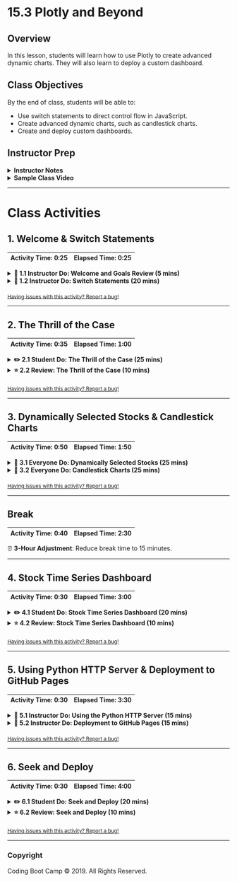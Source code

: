 # 15.3 Plotly and Beyond

## Overview

In this lesson, students will learn how to use Plotly to create advanced dynamic charts. They will also learn to deploy a custom dashboard.

## Class Objectives

By the end of class, students will be able to:

* Use switch statements to direct control flow in JavaScript.
* Create advanced dynamic charts, such as candlestick charts.
* Create and deploy custom dashboards.

## Instructor Prep

<details>
  <summary><strong>Instructor Notes</strong></summary>

* You may find that this lesson falls on a weekday due to a holiday shifting the course schedule. In this case, we have provided notes within the LP that will allow you to **easily adjust the length of the lesson to fit into a weekday class**.

  * Be on the lookout for a ⏰**3-Hour Adjustment** note at the top of activities in this Lesson Plan. If this class is being taught on a weekday, please utilize the directions found in the note. Keep in mind that breaks will be reduced from 40 minutes to the typical 15 minutes for a weekday class as well.

  * Shortening these activities could potentially limit the students' ability to finish them, so please remind them to utilize office hours to clear up any questions they may have.

* Please reference our [Student FAQ](../../../05-Instructor-Resources/README.md#unit-15-interactive-visualizations-and-dashboards) for answers to questions frequently asked by students of this program. If you have any recommendations for additional questions, feel free to log an issue or a pull request with your desired additions.

* In today's class, students will learn how to use switch statements, create advanced time series charts, and deploy Plotly dashboards on the web.

* As in previous classes this week, they will continue to fortify their JavaScript skills as they work with switch statements and API calls. Continue to focus on helping students with these generalizable skills.

</details>

<details>
  <summary><strong>Sample Class Video</strong></summary>

* To view an example class lecture visit (Note video may not reflect latest lesson plan): [Class Video](https://codingbootcamp.hosted.panopto.com/Panopto/Pages/Viewer.aspx?id=9e526bbc-9906-44f7-8adc-aa5b003ed02b)

</details>

- - -

# Class Activities

## 1. Welcome & Switch Statements

| Activity Time:       0:25 |  Elapsed Time:      0:25  |
|---------------------------|---------------------------|

<details>
  <summary><strong>📣 1.1 Instructor Do: Welcome and Goals Review (5 mins)</strong></summary>

* Welcome students to class. Reassure them that JavaScript will become easier with practice, and that this class will give them a lot of opportunities to do just that.

* Open the [slideshow](https://docs.google.com/presentation/d/1B3QouokhC6x4DIvhuzBG7jiUExolgjFRQwWkcdGUBAQ) and review today's goals:

  * Use switch statements.

  * Use Plotly to create dynamic charts.

  * Create time series analysis visualizations.

  * Create and deploy custom dashboards.

</details>

<details>
  <summary><strong>📣 1.2 Instructor Do: Switch Statements (20 mins)</strong></summary>

* ⏰**3-Hour Adjustment**: Reduce activity time to 15 minutes.

* **Files:**

  * [index.html](Activities/01-Ins_Switch/Solved/index.html)

  * [script.js](Activities/01-Ins_Switch/Solved/script.js)

  * [script2.js](Activities/01-Ins_Switch/Solved/script2.js)

* Remind students that, in previous lessons, we have used `if/else/elseif` statements to perform actions based on binary conditions.

* Explain that the switch statement offers a way to deal with multiple conditions. Open `script.js` and go over the code:

  ```js
  function chooseFriend(friend) {
      switch(friend) {
        case "Mickey":
          console.log("I am a very famous mouse!");
          break;
        case "Donald":
          console.log("I am a very famous duck!");
          break;
        case "Goofy":
          console.log("I am a very famous dog!");
          break;
        default:
          console.log("Did you forget to choose a friend?");
      }
  }
  ```

  * In this case, the switch statement is wrapped inside a function.

  * The keyword `switch` takes an argument and is followed by a code block enclosed in curly braces. Its argument here is `friend`.

  * The `case` clauses here account for three possibilities: that the `friend` is one of Mickey, Donald, and Goofy.

  * There is also a `default` clause. If the argument is not accounted for by the `case` clauses, the default executes.

  * The `break` keyword signifies a stop of code execution and exit out of the code block.

    * For example, if `"Mickey"` is passed on as the argument to the `chooseFriend()` function, "I am a very famous mouse!" is printed to the console. Instead of printing the next statement, JavaScript exits the current code block.

    * Without `break`, the next line of executable code will be executed.

* To illustrate this point about `break`, comment out the first occurrence of the `break` keyword in `script.js` and refresh the browser: "I am a very famous mouse!" and "I am a very famous duck!" should now print to the console.

* Explain that while the switch statement does not exist in Python, other languages such as JavaScript and SQL do have it.

* Before moving on, summarize the main points of the demo:

  * The switch statement allows a more elegant way to create conditions than does the if/else statement.

  * `switch` takes an argument, and `case` clauses determine what to do.

  * `break` exits the code block.

* Next, explain that switch statements can be used to assign data to a variable, which is then used outside of the switch statement. Open `switch2.js` and go over the code:

  ```javascript
  function chooseFriend(friend) {
    var message = "";
    switch(friend) {
      case "Mickey":
        message = "I am a very famous mouse!";
        break;
      case "Donald":
        message = "I am a very famous duck!";
        break;
      case "Goofy":
        message = "I am a very famous dog!";
        break;
      default:
        message = "Did you forget to choose a friend?";
    }
    console.log(message);
  }
  ```

* Answer any questions before moving on.

</details>

<sub>[Having issues with this activity? Report a bug!](https://form.jotform.com/93104673884161?activityTitle=1.%20Switch%20Statements&lessonTitle=Plotly%20and%20Beyond&lessonNumber=15.3)</sub>

- - -

## 2. The Thrill of the Case

| Activity Time:       0:35 |  Elapsed Time:      1:00  |
|---------------------------|---------------------------|

<details>
  <summary><strong>✏️ 2.1 Student Do: The Thrill of the Case (25 mins)</strong></summary>

* ⏰**3-Hour Adjustment**: Reduce activity time to 20 minutes.

In this activity, students will work with switch statements.

* **File:** [02-Stu_Switch/Unsolved](Activities/02-Stu_Switch/Unsolved)

* **Instructions:** [README.md](Activities/02-Stu_Switch/README.md)

* **Option A:** [switch.js](Activities/02-Stu_Switch/Unsolved/switch.js)

* **Option B:** [plot.js](Activities/02-Stu_Switch/Unsolved/plots.js)

</details>

<details>
  <summary><strong>⭐ 2.2 Review: The Thrill of the Case (10 mins)</strong></summary>

* **File:** [Activities/02-Stu_Switch/Solved](Activities/02-Stu_Switch/Solved)

* Open `switch.js` and explain the solution to the first part of the activity.

  ```js
  function chooseLetter(letter) {
      switch(letter) {
        case "A":
          console.log(1);
          break;
        case "B":
          console.log(2);
          break;
        case "C":
          console.log(3);
          break;
        case "D":
          console.log(4);
          break;
        case "E":
          console.log(5);
          break;
        default:
          console.log(0);
          break;
      }
  }
  ```

  * The switch statement is enclosed within a function that takes a letter as its argument.

  * The argument is passed into the switch statement as its argument.

  * In the case that the letter is "A," the integer `1` is printed to the console. Then `break` stops code execution and exits the code block.

  * If the argument is not one of the five uppercase letters, `0` is printed to the console.

* Next, open `index.html` in the browser and demonstrate the working solution.

  ![Images/switch01.png](Images/switch01.png)

* Open `index.html` with a code editor and explain the code:

  ```html
  <select id="selDataset">
      <option value="dataset1">DataSet1</option>
      <option value="dataset2">DataSet2</option>
      <option value="dataset3">DataSet3</option>
  </select>
  ```

  * This is a dropdown menu with an `id` of `selDataset`.

  * Three menu items are created, each with a `value` that can be extracted when it is selected.

* Next, open `plots.js` with a code editor and explain the code. This function displays a default plot on the page.

  ```js
  function init() {
      data = [{
        x: [1, 2, 3, 4, 5],
        y: [1, 2, 4, 8, 16] }];

      var CHART = d3.selectAll("#plot").node();

      Plotly.newPlot(CHART, data);
  }
  ```

* Walk through the rest of the code:

  ```js
  function updatePlotly() {
      var dropdownMenu = d3.select("#selDataset");
      var dataset = dropdownMenu.node().value;

      var CHART = d3.selectAll("#plot").node();

      var x = [];
      var y = [];

      switch(dataset) {
        case "dataset1":
        x = [1, 2, 3, 4, 5];
        y = [1, 2, 4, 8, 16];
        break;

      case "dataset2":
        x = [10, 20, 30, 40, 50];
        y = [1, 10, 100, 1000, 10000];
        break;

      case "dataset3":
        x = [100, 200, 300, 400, 500];
        y = [10, 100, 50, 10, 0];
        break;

      default:
        x = [1, 2, 3, 4, 5];
        y = [1, 2, 3, 4, 5];
        break;
    }

    Plotly.restyle(CHART, "x", [x]);
    Plotly.restyle(CHART, "y", [y]);
  }
  ```

  * `var dropdownMenu = d3.select("#selDataset");` assigns the dropdown menu to a variable.

  * When a dropdown menu item is selected, its `value` becomes assigned to the variable `dataset`.

  * `CHART` is the HTML `div` that holds the chart.

  * Empty arrays are initialized for `x` and `y` values.

  * The switch statement takes the `dataset` (the dropdown menu item) as its argument. Depending on the `value`, one of three pairs of arrays gets assigned to `x` and `y`.

  * `Plotly.restyle()` re-renders the chart with the updated data.

</details>

<sub>[Having issues with this activity? Report a bug!](https://bit.ly/2XeGkhh)</sub>

- - -

## 3. Dynamically Selected Stocks & Candlestick Charts

| Activity Time:       0:50 |  Elapsed Time:      1:50  |
|---------------------------|---------------------------|

<details>
  <summary><strong>🎉 3.1 Everyone Do: Dynamically Selected Stocks (25 mins)</strong></summary>

* ⏰**3-Hour Adjustment**: Reduce activity time to 20 minutes.

* **Files:**

  * [index.html](Activities/03-Evr_Stocks_Dynamic/Solved/index.html)

  * [plots.js](Activities/03-Evr_Stocks_Dynamic/Solved/plots.js)

* Explain to the students that this next activity we will all code together to design a dynamic plot that reads the stock from the user form.

**Note:** Remember to replace the API key with your own. Remind students when going through this example to do the same

* Demonstrate the solved `index.html` in the browser.

* Open the solved `plots.js` in your text editor.

* Explain the overall structure of the solution:

  * `d3.select("#submit").on("click", handleSubmit);`

  * First, we attach a click handler to the `#submit` button, configuring it to execute `handleSubmit` whenever a user clicks on it.

* Explain the code in `handleSubmit()`.

  ```js
  function handleSubmit() {
      d3.event.preventDefault();
      var stock = d3.select("#stockInput").node().value;
      d3.select("#stockInput").node().value = "";
      buildPlot(stock);
  }
  ```

  When called, it:

  * Calls `preventDefault` to prevent the page from reloading.

  * Collects the user's selected stock from the form.

  * Clears the form by resetting the input's `value` attribute to the empty string.

  * Calls `buildPlot` with the user's selected `stock` ticker.

* Open the console and explain the data that needs to be extracted:

  ![Images/dynamic03.png](Images/dynamic03.png)

  ![Images/dynamic04.png](Images/dynamic04.png)

  The columns of interest are those listing the date and the closing price, the **first and fifth** values in each row of data.

* Explain that to create arrays of the dates and closing prices, `map()` can be used on the JSON response:

  ```js
  var dates = data.dataset.data.map(row => row[0]);
  var closingPrices = data.dataset.data.map(row => row[4]);
  ```

  * `data.dataset.data` returns an array of arrays, each of which is data for a single data.

  * `map()` can be used to extract the item at a given position from each array.

</details>

<details>
  <summary><strong>🎉 3.2 Everyone Do: Candlestick Charts (25 mins)</strong></summary>

* ⏰**3-Hour Adjustment**: Reduce activity time to 20 minutes.

* **Files:**

  * [index.html](Activities/04-Evr_Stocks_CandleStick/Solved/index.html)

  * [plots.js](Activities/04-Evr_Stocks_CandleStick/Solved/plots.js)

* Demonstrate the solved [index.html](Activities/04-Evr_Stocks_CandleStick/Solved/index.html) in the browser.

  **Note:** Remember to replace the API key with your own.

* Point out that this chart displays the time series of closing price data, as well as a series of "candles" representing additional data for each day.

  ![Images/candle01.png](Images/candle01.png)

  * The top and bottom of each candle represent the _closing_ and _opening_ prices for the stock.

  * The lower price is used to draw the bottom boundary for the candle.

  * The higher price is used to draw the upper boundary for the candle.

  * When the closing price is _higher_ than the opening price, the candle is colored red.

  * When the closing price is _lower_ than the opening price, the candle is colored orange.

  * The candle colors allow a financial analyst to determine if a stock is bearish or bullish on a given day.

  * The "wicks" outside of the candles represent the _high_ and _low_ prices for the day.

  * Candlestick charts are useful because they summarize all of the fundamental figures that describe a series of prices in a single plot. These charts are even more informative when plotted on top of the time series that generates them.

* Explain that in order to generate a candlestick chart for a given stock with Plotly, students will need to:

  * Retrieve high, low, opening, and closing prices for the stock.

  * Use these prices to define trace objects.

* Finally, open `plots.js`. Explain that, unlike in the previous activity, in this script a generalized helper function is used to map data from each row by index position:

  ```js
  function unpack(rows, index) {
      return rows.map(function(row) {
        return row[index];
      });
  }
  ```

  * A function called `unpack` takes an array of arrays, called `rows`.

  * The function creates an array in which the index value from each row (array) in `rows` is extracted.

</details>

<sub>[Having issues with this activity? Report a bug!](https://bit.ly/2UPsHDE)</sub>

- - -

## Break

| Activity Time:       0:40 |  Elapsed Time:      2:30  |
|---------------------------|---------------------------|

⏰ **3-Hour Adjustment**: Reduce break time to 15 minutes.

- - -

## 4. Stock Time Series Dashboard

| Activity Time:       0:30 |  Elapsed Time:      3:00  |
|---------------------------|---------------------------|

<details>
  <summary><strong>✏️ 4.1 Student Do: Stock Time Series Dashboard (20 mins)</strong></summary>

* ⏰**3-Hour Adjustment**: Reduce activity time to 15 minutes.

* **File:** [Activities/05-Stu_Stocks_Report/Unsolved](Activities/05-Stu_Stocks_Report/Unsolved)

* **Instructions:** [Activities/05-Stu_Stocks_Report/README.md](Activities/05-Stu_Stocks_Report/README.md)

* In this activity, students will create a dashboard of a selected company's stock prices.

</details>

<details>
  <summary><strong>⭐ 4.2 Review: Stock Time Series Dashboard (10 mins)</strong></summary>

* **Files:**

  * [Activities/05-Stu_Stocks_Report/Solved/index.html](Activities/05-Stu_Stocks_Report/Solved/index.html)

  * [Activities/05-Stu_Stocks_Report/Solved/plots.js](Activities/05-Stu_Stocks_Report/Solved/plots.js)

* Take a few moments to demonstrate the solved version.

* Call on a few students to share the dashboards they created.

</details>

<sub>[Having issues with this activity? Report a bug!](https://bit.ly/39PtBUE)</sub>

- - -

## 5. Using Python HTTP Server & Deployment to GitHub Pages

| Activity Time:       0:30 |  Elapsed Time:      3:30  |
|---------------------------|---------------------------|

<details>
  <summary><strong>📣 5.1 Instructor Do: Using the Python HTTP Server (15 mins)</strong></summary>

* **Files:**

  * [06-Ins_Python_HTTP_Server/Solved/](Activities/06-Ins_Python_HTTP_Server/Solved/)

  * [Activities/06-Ins_Python_HTTP_Server/CORS.md](Activities/06-Ins_Python_HTTP_Server/CORS.md)

* Begin by explaining that we can also read local JSON files instead of using APIs. However, we need to use a web server to make the file available to the webpage.

* Explain servers at a high level:

  * A server is a program or device that performs actions such as processing and sharing data.

  * For example, when a user logs in on a website, the server receives the user's information, compares it against information in its database, and sends it back to the user.

  * This is called a **request-response model**. The user, also known as the client, sends a request to the webpage server, which in return sends the requested data in response.

* Open `index.html` in a browser and open the console. Point out the error and explain:

  * This is a **CORS**, or **Cross-Origin Resource Sharing**, error.

    ![cors error](Images/cors_error.png)

* Explain why a browser can't read the JSON file directly:

  * Browsers, for security reasons, heavily restrict reading from, and writing to, local files.

  * If access to local files were allowed, remote sites would be allowed to read and manipulate your private data. Or simply opening a local file with the browser could trigger a malicious script.

  * Running a static server, `python -m http.server` in this case, allows us to skirt this restriction.

* Explain that Python’s HTTP server provides a web address for both the file and the HTML page and avoids security issues.

  * Students who are curious about CORS can read the [included guide](Activities/06-Ins_Python_HTTP_Server/CORS.md) for more information.

* From the [Activities/06-Ins_Python_HTTP_Server/Solved](Activities/06-Ins_Python_HTTP_Server/Solved) directory, run `python -m http.server` in your console. Navigate to `localhost:8000` to show that files are being served from the server, and no CORS error is returned.

* Emphasize that `index.html` must be at the directory where `python -m http.server` is run.

* Open `index.js` and explain:

  * D3 sends a request to the route `data/data.json`.

  ```js
  d3.json("data/data.json").then((data) => {}
  ```

  * Previously, the script returned a CORS error because it attempted to access the local JSON data without a server.

  * With a server, the data is retrieved from its own URL.

* Navigate to `localhost:8000/data/data.json` to view the JSON data that is requested.

  ![data json](Images/data_json.png)

* Answer any questions before moving on.

</details>

<details>
  <summary><strong>📣 5.2 Instructor Do: Deployment to GitHub Pages (15 mins)</strong></summary>

* ⏰**3-Hour Adjustment**: Reduce activity time to 10 minutes.

* **File:** [Activities/07-Ins_Github_Pages/Solved](Activities/07-Ins_Github_Pages/Solved)

* Inform students that they will deploy this week's homework to GitHub Pages.

  * The data for the homework will be in a JSON file.

  * Students will use the `d3.json()` method to fetch data from the JSON file and visualize it.

  * They will need to upload the JSON file to GitHub as well as the HTML and JavaScript script files.

* Explain the benefits of deploying a Plotly visualization with a data file.

  * It makes a data visualization available to the public that is much more visually appealing than a published Jupyter Notebook.

  * The ability to read in data from local files means that data sources aren't limited to placing API calls.

* Navigate to the Solved directory and show the Plotly project structure:

  * The data is contained in a JSON file.

  ![Images/github07.png](Images/github07.png)

  * Because `data.json` is an external file, the data in it cannot be pulled directly into the JavaScript file.

  * Instead, it must be fetched from a server.

* Take a moment to explain the relative path of the `data.json` file.

  * As `plotly.js` must be able to access the contents of `data.json`, it must navigate to the `data` directory, and then `data.json`.

  * In `plotly.js`, the file path is entered as the argument of the `json` method: `d3.json("data/data.json")`.

  * Previously, URLs of APIs were placed as an argument to fetch data. Now, the JSON file is accessed instead.

* Navigate to the Solved directory from the CLI and start a local server with `python -m http.server`. Then go to `localhost:8000` in your browser.

  ![Images/github08.png](Images/github08.png)

* In the next segment, demonstrate how to deploy an existing project to GitHub Pages. The following steps should be familiar to students but are provided below for reference.

* First, create a new repository in GitHub.

  * Go to the GitHub website and create a new repository by clicking **New**.

  ![Images/github01.png](Images/github01.png)

  * The repository must be made public in order to be deployed to GitHub Pages.

  ![Images/github03.png](Images/github03.png)

  * Clone the repository by copying the URL and entering `git clone <url>` in the CLI.

  ![Images/github02.png](Images/github02.png)

* Next, push the project to GitHub.

  * Navigate to the directory of the repository.

  * Copy and paste the HTML, JavaScript, and JSON files from the Solved folder into the repository.

  * `git add .`

  * `git commit -m "<your message here>"`

  * `git push origin master`

* Next, go to the project page on GitHub and click on **Settings** to configure for deployment.

  ![Images/github04.png](Images/github04.png)

  * Under Settings, go to GitHub Pages and select **master branch**.

  ![Images/github05.png](Images/github05.png)

  * Click **Save**.

* The project should now be deployed to GitHub Pages.

  ![Images/github06.png](Images/github06.png)

  * The URL of the deployed page is `<account name>.github.io/<project name>`.

  * The deployment should be relatively quick but may take up to several minutes.

</details>

<sub>[Having issues with this activity? Report a bug!](https://bit.ly/2XdF3XJ)</sub>

- - -

## 6. Seek and Deploy

| Activity Time:       0:30 |  Elapsed Time:      4:00  |
|---------------------------|---------------------------|

<details>
  <summary><strong>✏️ 6.1 Student Do: Seek and Deploy (20 mins)</strong></summary>

* ⏰**3-Hour Adjustment**: Reduce activity time to 15 minutes.

* **File:** [Activities/08-Stu_Github_Pages/Unsolved](Activities/08-Stu_Github_Pages/Unsolved)

* **Instructions:** [Activities/08-Stu_Github_Pages/README.md](Activities/08-Stu_Github_Pages/README.md)

* In this activity, students will deploy a Plotly project with a local data file to GitHub Pages.

  **Note:** As students work on the activity, you and your TAs should identify and help students who are struggling.

</details>

<details>
  <summary><strong>⭐ 6.2 Review: Seek and Deploy (10 mins)</strong></summary>

* Briefly walk through the steps of deployment to GitHub Pages.

  * Create a project repository in GitHub.

  * Clone the repository on the local computer.

  * Add the project files to the repository.

  * Push the changes to GitHub.

  * In the repository settings, select **master branch** under Source, and then click **Save**.

  ![Images/github10.png](Images/github10.png)

* If time allows, take a moment to highlight the following elements of the code.

  * In the HTML file, the D3 library is read in from a CDN:

  ```html
  <script src="https://cdnjs.cloudflare.com/ajax/libs/d3/5.9.1/d3.min.js"></script>
  ```

  * In the JavaScript file, a D3 method is used to read the data from the JSON file:

  ```js
  d3.json("data/data.json").then((incomingData) => {}
  ```

  * After reading in the JSON file, its data is referred arbitrarily here as `incomingData`; however, this argument could be given any other name such as `data` or `jsonData`.

</details>

<sub>[Having issues with this activity? Report a bug!](https://bit.ly/3bX7ZaC)</sub>

- - -

### Copyright

Coding Boot Camp © 2019. All Rights Reserved.
